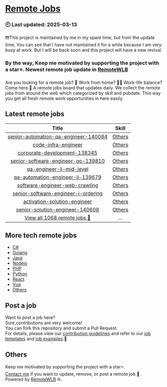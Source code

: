 # [Remote Jobs](https://github.com/RemoteWLB/remote-jobs)  
### 🕘 Last updated: 2025-03-13  
❗️❗️❗️This project is maintained by me in my spare time, but from the update time, You can see that I have not maintained it for a while because I am very busy at work. But I will be back soon and this project will have a new revival.
### By the way, Keep me motivated by supporting the project with a star⭐. Newest remote job update in [RemoteWLB](https://remotewlb.com)
Are you looking for a remote job? 💼 Work from home? 👩‍💻 Work-life balance?  
Come here.🎁 A remote jobs board that updates daily. We collect the remote jobs from around the web which categorized by skill and pubdate. This way you get all fresh remote work opportunities in here easily.  
  
## Latest remote jobs  
| Title | Skill |  
|:-----:|:-----:|  
| [senior-automation-qa-engineer-140084](https://github.com/RemoteWLB/remote-jobs/tree/main/jobs/Others/2025-03/senior-automation-qa-engineer-140084) | [Others](https://github.com/RemoteWLB/remote-jobs/tree/main/jobs/Others/) |  
| [code-infra-engineer](https://github.com/RemoteWLB/remote-jobs/tree/main/jobs/Others/2025-03/code-infra-engineer) | [Others](https://github.com/RemoteWLB/remote-jobs/tree/main/jobs/Others/) |  
| [corporate-development-138345](https://github.com/RemoteWLB/remote-jobs/tree/main/jobs/Others/2025-03/corporate-development-138345) | [Others](https://github.com/RemoteWLB/remote-jobs/tree/main/jobs/Others/) |  
| [senior-software-engineer-go-139810](https://github.com/RemoteWLB/remote-jobs/tree/main/jobs/Others/2025-03/senior-software-engineer-go-139810) | [Others](https://github.com/RemoteWLB/remote-jobs/tree/main/jobs/Others/) |  
| [qa-engineer-ii-mid-level](https://github.com/RemoteWLB/remote-jobs/tree/main/jobs/Others/2025-03/qa-engineer-ii-mid-level) | [Others](https://github.com/RemoteWLB/remote-jobs/tree/main/jobs/Others/) |  
| [qa-automation-engineer-ii-139679](https://github.com/RemoteWLB/remote-jobs/tree/main/jobs/Others/2025-03/qa-automation-engineer-ii-139679) | [Others](https://github.com/RemoteWLB/remote-jobs/tree/main/jobs/Others/) |  
| [software-engineer-web-crawling](https://github.com/RemoteWLB/remote-jobs/tree/main/jobs/Others/2025-03/software-engineer-web-crawling) | [Others](https://github.com/RemoteWLB/remote-jobs/tree/main/jobs/Others/) |  
| [senior-software-engineer-i-ordering](https://github.com/RemoteWLB/remote-jobs/tree/main/jobs/Others/2025-03/senior-software-engineer-i-ordering) | [Others](https://github.com/RemoteWLB/remote-jobs/tree/main/jobs/Others/) |  
| [activation-solution-engineer](https://github.com/RemoteWLB/remote-jobs/tree/main/jobs/Others/2025-03/activation-solution-engineer) | [Others](https://github.com/RemoteWLB/remote-jobs/tree/main/jobs/Others/) |  
| [senior-solution-engineer-140608](https://github.com/RemoteWLB/remote-jobs/tree/main/jobs/Others/2025-03/senior-solution-engineer-140608) | [Others](https://github.com/RemoteWLB/remote-jobs/tree/main/jobs/Others/) |  
| [View all 1068 remote jobs 👋](https://github.com/RemoteWLB/remote-jobs/tree/main/jobs) | ... |  
## More tech remote jobs  
* [C#](https://github.com/RemoteWLB/remote-jobs/tree/main/jobs/C%23)  
* [Golang](https://github.com/RemoteWLB/remote-jobs/tree/main/jobs/Golang)   
* [Java](https://github.com/RemoteWLB/remote-jobs/tree/main/jobs/Java)   
* [Nodejs](https://github.com/RemoteWLB/remote-jobs/tree/main/jobs/Nodejs)   
* [PHP](https://github.com/RemoteWLB/remote-jobs/tree/main/jobs/PHP)   
* [Python](https://github.com/RemoteWLB/remote-jobs/tree/main/jobs/Python)   
* [React](https://github.com/RemoteWLB/remote-jobs/tree/main/jobs/React)   
* [Vue](https://github.com/RemoteWLB/remote-jobs/tree/main/jobs/Vue)   
* [Others](https://github.com/RemoteWLB/remote-jobs/tree/main/jobs/Others)  
## Post a job  
Want to post a job here?  
Sure,contributions are very welcome!  
You can fork this repository and submit a Pull Request.  
For details, please view our [contribution guidelines](https://github.com/RemoteWLB/remote-jobs/tree/main/.github/contributing.md) and refer to our [job templates](https://github.com/RemoteWLB/remote-jobs/tree/main/.github/jobs_template.md) and [job examples](https://github.com/RemoteWLB/remote-jobs/tree/main/.github/jobs_example.md).🤝  
## Others  
Keep me motivated by supporting the project with a star⭐.  
[Contact me](https://remotewlb.com/about) if you want to update, remove, or post a remote job 💼 .  
Powered by [RemoteWLB](https://remotewlb.com) 🌐.

